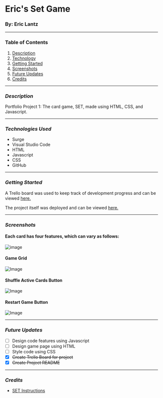 # Eric's Set Game
### By: Eric Lantz
***

### **Table of Contents**
1. [Description](#description)
2. [Technology](#technology)
3. [Getting Started](#started)
4. [Screenshots](#screenshots)
5. [Future Updates](#updates)
6. [Credits](#updates)
***

### ***Description***
<a id="description"></a>
Portfolio Project 1: The card game, SET, made using HTML, CSS, and Javascript.

***
<a id="technology"></a>
### ***Technologies Used***
* Surge
* Visual Studio Code
* HTML
* Javascript
* CSS
* GitHub

***
<a id="started"></a>
### ***Getting Started***


A Trello board was used to keep track of development progress and can be viewed [here.](https://trello.com/b/ocnCp31B)

The project itself was deployed and can be viewed [here.](surge.com)
***
### ***Screenshots***
<a id="screenshots"></a>

#### **Each card has four features, which can vary as follows:**
![image](https://www.ultraboardgames.com/set/gfx/game1.jpg)
#### **Game Grid**
![Image]()

#### **Shuffle Active Cards Button**
![Image]()


#### **Restart Game Button**
![Image]()

***
<a id="updates"></a>
### ***Future Updates***
- [ ] Design code features using Javascript
- [ ] Design game page using HTML
- [ ] Style code using CSS 
- [x] ~~Create Trello Board for project~~
- [x] ~~Create Project README~~

***

### ***Credits***
<a id="credits"></a>
* [SET Instructions](https://www.ultraboardgames.com/set/game-rules.php)
